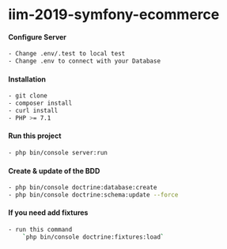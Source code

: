 # iim-2019-symfony-ecommerce



#### Configure Server
```bash
- Change .env/.test to local test
- Change .env to connect with your Database
```

#### Installation
```bash
- git clone 
- composer install
- curl install
- PHP >= 7.1
```

#### Run this project
```bash
- php bin/console server:run
```

#### Create & update of the BDD
```bash
- php bin/console doctrine:database:create
- php bin/console doctrine:schema:update --force
```

#### If you need add fixtures
```bash
- run this command
    `php bin/console doctrine:fixtures:load`
```